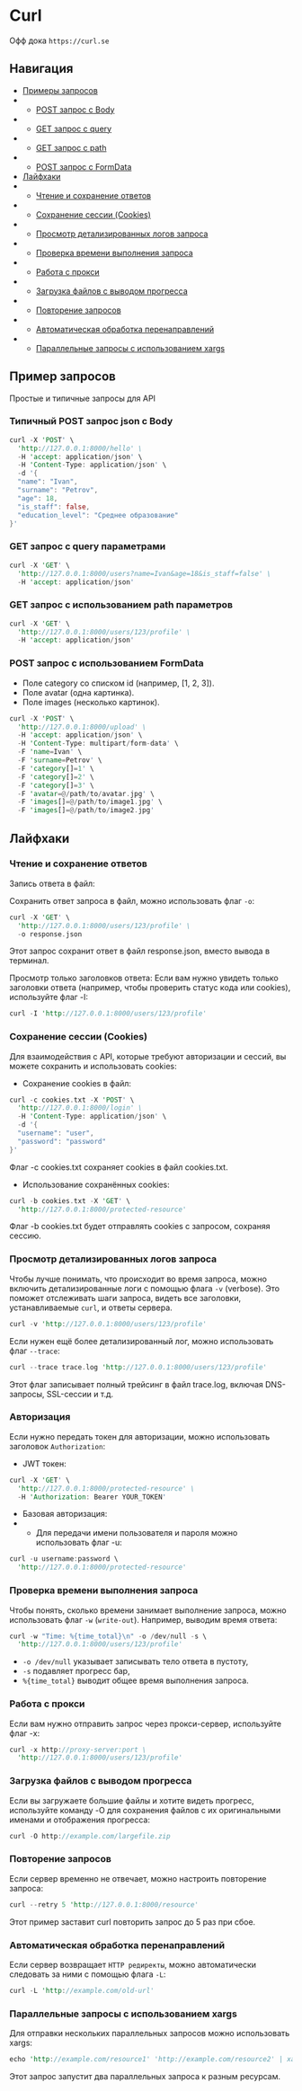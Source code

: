 # Curl

Офф дока ```https://curl.se```

## Навигация

- [Примеры запросов](#пример-запросов)
- - [POST запрос с Body](#типичный-post-запрос-json-с-body)
- - [GET запрос с query](#get-запрос-с-query-параметрами)
- - [GET запрос с path](#get-запрос-с-использованием-path-параметров)
- - [POST запрос с FormData](#post-запрос-с-использованием-formdata)
- [Лайфхаки](#лайфхаки)
- - [Чтение и сохранение ответов](#чтение-и-сохранение-ответов)
- - [Сохранение сессии (Cookies)](#сохранение-сессии-cookies)
- - [Просмотр детализированных логов запроса](#просмотр-детализированных-логов-запроса)
- - [Проверка времени выполнения запроса](#проверка-времени-выполнения-запроса)
- - [Работа с прокси](#работа-с-прокси)
- - [Загрузка файлов с выводом прогресса](#загрузка-файлов-с-выводом-прогресса)
- - [Повторение запросов](#повторение-запросов)
- - [Автоматическая обработка перенаправлений](#автоматическая-обработка-перенаправлений)
- - [Параллельные запросы с использованием xargs](#параллельные-запросы-с-использованием-xargs)

## Пример запросов

Простые и типичные запросы для API

### Типичный POST запрос json с Body

```rust
curl -X 'POST' \
  'http://127.0.0.1:8000/hello' \
  -H 'accept: application/json' \
  -H 'Content-Type: application/json' \
  -d '{
  "name": "Ivan",
  "surname": "Petrov",
  "age": 18,
  "is_staff": false,
  "education_level": "Среднее образование"
}'
```

### GET запрос с query параметрами

```rust
curl -X 'GET' \
  'http://127.0.0.1:8000/users?name=Ivan&age=18&is_staff=false' \
  -H 'accept: application/json'
```

### GET запрос с использованием path параметров

```rust
curl -X 'GET' \
  'http://127.0.0.1:8000/users/123/profile' \
  -H 'accept: application/json'
```

### POST запрос с использованием FormData

- Поле category со списком id (например, [1, 2, 3]).
- Поле avatar (одна картинка).
- Поле images (несколько картинок).

```rust
curl -X 'POST' \
  'http://127.0.0.1:8000/upload' \
  -H 'accept: application/json' \
  -H 'Content-Type: multipart/form-data' \
  -F 'name=Ivan' \
  -F 'surname=Petrov' \
  -F 'category[]=1' \
  -F 'category[]=2' \
  -F 'category[]=3' \
  -F 'avatar=@/path/to/avatar.jpg' \
  -F 'images[]=@/path/to/image1.jpg' \
  -F 'images[]=@/path/to/image2.jpg'
```

## Лайфхаки

### Чтение и сохранение ответов

Запись ответа в файл:

Cохранить ответ запроса в файл, можно использовать флаг `-o`:

```rust
curl -X 'GET' \
  'http://127.0.0.1:8000/users/123/profile' \
  -o response.json
```

Этот запрос сохранит ответ в файл response.json, вместо вывода в терминал.

Просмотр только заголовков ответа:
Если вам нужно увидеть только заголовки ответа (например, чтобы проверить статус кода или cookies), используйте флаг -I:

```rust
curl -I 'http://127.0.0.1:8000/users/123/profile'
```

### Сохранение сессии (Cookies)

Для взаимодействия с API, которые требуют авторизации и сессий, вы можете сохранить и использовать cookies:

- Сохранение cookies в файл:

```rust
curl -c cookies.txt -X 'POST' \
  'http://127.0.0.1:8000/login' \
  -H 'Content-Type: application/json' \
  -d '{
  "username": "user",
  "password": "password"
}'
```

Флаг -c cookies.txt сохраняет cookies в файл cookies.txt.

- Использование сохранённых cookies:

```rust
curl -b cookies.txt -X 'GET' \
  'http://127.0.0.1:8000/protected-resource'
```

Флаг -b cookies.txt будет отправлять cookies с запросом, сохраняя сессию.

### Просмотр детализированных логов запроса

Чтобы лучше понимать, что происходит во время запроса, можно включить детализированные логи с помощью флага `-v` (verbose). Это поможет отслеживать шаги запроса, видеть все заголовки, устанавливаемые `curl`, и ответы сервера.

```rust
curl -v 'http://127.0.0.1:8000/users/123/profile'
```

Если нужен ещё более детализированный лог, можно использовать флаг `--trace`:

```rust
curl --trace trace.log 'http://127.0.0.1:8000/users/123/profile'
```

Этот флаг записывает полный трейсинг в файл trace.log, включая DNS-запросы, SSL-сессии и т.д.

### Авторизация

Если нужно передать токен для авторизации, можно использовать заголовок `Authorization`:

- JWT токен:

```rust
curl -X 'GET' \
  'http://127.0.0.1:8000/protected-resource' \
  -H 'Authorization: Bearer YOUR_TOKEN'
```

- Базовая авторизация:
- - Для передачи имени пользователя и пароля можно использовать флаг -u:

```rust
curl -u username:password \
  'http://127.0.0.1:8000/protected-resource'
```

### Проверка времени выполнения запроса

Чтобы понять, сколько времени занимает выполнение запроса, можно использовать флаг `-w` (`write-out`). Например, выводим время ответа:

```rust
curl -w "Time: %{time_total}\n" -o /dev/null -s \
  'http://127.0.0.1:8000/users/123/profile'
```

- `-o /dev/null` указывает записывать тело ответа в пустоту,
- `-s` подавляет прогресс бар,
- `%{time_total}` выводит общее время выполнения запроса.

### Работа с прокси

Если вам нужно отправить запрос через прокси-сервер, используйте флаг -x:

```rust
curl -x http://proxy-server:port \
  'http://127.0.0.1:8000/users/123/profile'
```

### Загрузка файлов с выводом прогресса

Если вы загружаете большие файлы и хотите видеть прогресс, используйте команду -O для сохранения файлов с их оригинальными именами и отображения прогресса:

```rust
curl -O http://example.com/largefile.zip
```

### Повторение запросов

Если сервер временно не отвечает, можно настроить повторение запроса:

```rust
curl --retry 5 'http://127.0.0.1:8000/resource'
```

Этот пример заставит curl повторить запрос до 5 раз при сбое.

### Автоматическая обработка перенаправлений

Если сервер возвращает `HTTP редиректы`, можно автоматически следовать за ними с помощью флага `-L`:

```rust
curl -L 'http://example.com/old-url'
```

### Параллельные запросы с использованием xargs

Для отправки нескольких параллельных запросов можно использовать xargs:

```rust
echo 'http://example.com/resource1' 'http://example.com/resource2' | xargs -n 1 -P 2 curl -O
```

Этот запрос запустит два параллельных запроса к разным ресурсам.
